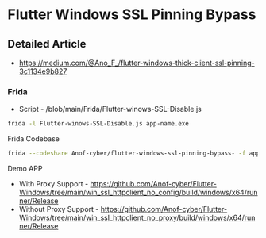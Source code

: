 # Flutter Windows SSL Pinning Bypass


## Detailed Article 
- https://medium.com/@Ano_F_/flutter-windows-thick-client-ssl-pinning-3c1134e9b827
### Frida

- Script - /blob/main/Frida/Flutter-winows-SSL-Disable.js

```bash
frida -l Flutter-winows-SSL-Disable.js app-name.exe
```
Frida Codebase

```bash
frida --codeshare Anof-cyber/flutter-windows-ssl-pinning-bypass- -f app.exe
```


Demo APP 
- With Proxy Support - https://github.com/Anof-cyber/Flutter-Windows/tree/main/win_ssl_httpclient_no_config/build/windows/x64/runner/Release
- Without Proxy Support - https://github.com/Anof-cyber/Flutter-Windows/tree/main/win_ssl_httpclient_no_proxy/build/windows/x64/runner/Release

